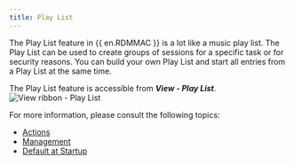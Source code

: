 ```yaml
---
title: Play List
---
```

The Play List feature in {{ en.RDMMAC }} is a lot like a music play list. The Play List can be used to create groups of sessions for a specific task or for security reasons. You can build your own Play List and start all entries from a Play List at the same time.  

The Play List feature is accessible from ***View - Play List***.  
![View ribbon - Play List](https://webdevolutions.azureedge.net/docs/en/rdm/mac/clip10359.png) 

For more information, please consult the following topics:  

* [Actions](/rdm/mac/commands/edit/play-list/action/) 
* [Management](/rdm/mac/commands/edit/play-list/management/) 
* [Default at Startup](/rdm/mac/commands/edit/play-list/default-startup/) 
